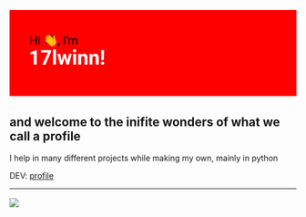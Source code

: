 ![hello](header.png)

## and welcome to the inifite wonders of what we call a profile

I help in many different projects while making my own, mainly in python

DEV: [profile](https://dev.to/17lwinn)

---------------

<img align="center" src="https://github-readme-stats.vercel.app/api/top-langs/?username=17lwinn&theme=radical" />
